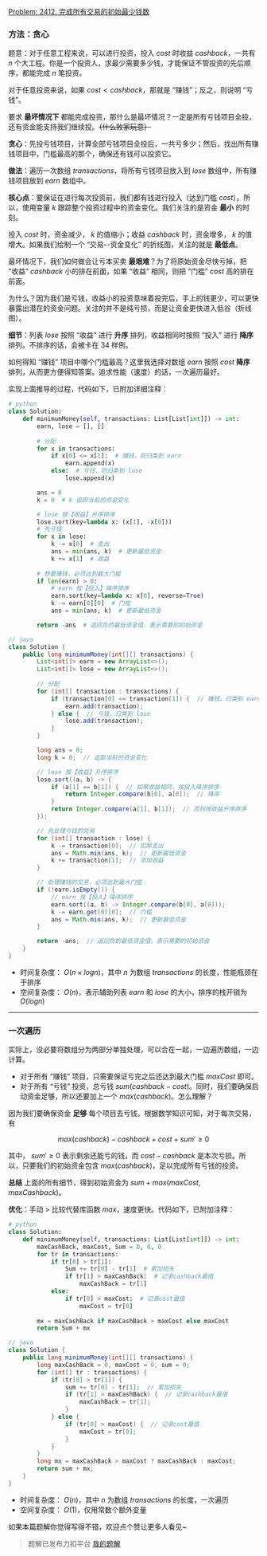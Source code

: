 [Problem: 2412. 完成所有交易的初始最少钱数](https://leetcode.cn/problems/minimum-money-required-before-transactions/description/)

### 方法：贪心

题意：对于任意工程来说，可以进行投资，投入 $cost$ 时收益 $cashback$，一共有 $n$ 个大工程。你是一个投资人，求最少需要多少钱，才能保证不管投资的先后顺序，都能完成 $n$ 笔投资。

对于任意投资来说，如果 $cost<cashback$，那就是 “赚钱”；反之，则说明 “亏钱”。

要求 **最坏情况下** 都能完成投资，那什么是最坏情况？一定是所有亏钱项目全投，还有资金能支持我们继续投。~~（什么败家玩意）~~

**贪心**：先投亏钱项目，计算全部亏钱项目全投后，一共亏多少；然后，找出所有赚钱项目中，门槛最高的那个，确保还有钱可以投资它。

**做法**：遍历一次数组 $transactions$，将所有亏钱项目放入到 $lose$ 数组中，所有赚钱项目放到 $earn$ 数组中。

**核心点**：要保证在进行每次投资前，我们都有钱进行投入（达到门槛 $cost$）。所以，使用变量 $k$ 跟踪整个投资过程中的资金变化。我们关注的是资金 **最小** 的时刻。

投入 $cost$ 时，资金减少， $k$ 的值缩小；收益 $cashback$ 时，资金增多， $k$ 的值增大。如果我们绘制一个 “交易--资金变化” 的折线图，关注的就是 **最低点**。

最坏情况下，我们如何做会让亏本买卖 **最艰难**？为了将原始资金尽快亏掉，把 “收益” $cashback$ 小的排在前面，如果 “收益” 相同，则把 “门槛” $cost$ 高的排在前面。

为什么？因为我们是亏钱，收益小的投资意味着投完后，手上的钱更少，可以更快暴露出潜在的资金问题。关注的并不是纯亏损，而是让资金更快进入低谷（折线图）。

**细节**：列表 $lose$ 按照 “收益” 进行 **升序** 排列，收益相同时按照 “投入” 进行 **降序** 排列。不排序的话，会被卡在 $34$ 样例。

如何得知 “赚钱” 项目中哪个门槛最高？这里我选择对数组 $earn$ 按照 $cost$ **降序** 排列，从而更方便得知答案。追求性能（速度）的话，一次遍历最好。

实现上面推导的过程，代码如下，已附加详细注释：

```Python
# python
class Solution:
    def minimumMoney(self, transactions: List[List[int]]) -> int:
        earn, lose = [], []
        
        # 分配
        for x in transactions:
            if x[0] <= x[1]:  # 赚钱，则归类到 earn
                earn.append(x)
            else:  # 亏钱，则归类到 lose
                lose.append(x)

        ans = 0
        k = 0  # k 追踪当前的资金变化

        # lose 按【收益】升序排序
        lose.sort(key=lambda x: (x[1], -x[0]))
        # 先亏钱
        for x in lose:
            k -= x[0]  # 支出
            ans = min(ans, k)  # 更新最低资金
            k += x[1]  # 收益
        
        # 想要赚钱，必须达到最大门槛
        if len(earn) > 0:
            # earn 按【投入】降序排序
            earn.sort(key=lambda x: x[0], reverse=True)
            k -= earn[0][0]  # 门槛
            ans = min(ans, k)  # 更新最低资金

        return -ans  # 返回负的最低资金值，表示需要的初始资金
```

```Java
// java
class Solution {
    public long minimumMoney(int[][] transactions) {
        List<int[]> earn = new ArrayList<>();
        List<int[]> lose = new ArrayList<>();
        
        // 分配
        for (int[] transaction : transactions) {
            if (transaction[0] <= transaction[1]) {  // 赚钱，归类到 earn
                earn.add(transaction);
            } else {  // 亏钱，归类到 lose
                lose.add(transaction);
            }
        }

        long ans = 0;
        long k = 0;  // 追踪当前的资金变化

        // lose 按【收益】升序排序
        lose.sort((a, b) -> {
            if (a[1] == b[1]) {  // 如果收益相同，按投入降序排序
                return Integer.compare(b[0], a[0]);  // 降序
            }
            return Integer.compare(a[1], b[1]);  // 否则按收益升序排序
        });

        // 先处理亏钱的交易
        for (int[] transaction : lose) {
            k -= transaction[0];  // 扣除支出
            ans = Math.min(ans, k);  // 更新最低资金
            k += transaction[1];  // 添加收益
        }

        // 处理赚钱的交易，必须达到最大门槛
        if (!earn.isEmpty()) {
            // earn 按【投入】降序排序
            earn.sort((a, b) -> Integer.compare(b[0], a[0]));
            k -= earn.get(0)[0];  // 门槛
            ans = Math.min(ans, k);  // 更新最低资金
        }

        return -ans;  // 返回负的最低资金值，表示需要的初始资金
    }
}
```

- 时间复杂度： $O(n\times logn)$，其中 $n$ 为数组 $transactions$ 的长度，性能瓶颈在于排序
- 空间复杂度： $O(n)$，表示辅助列表 $earn$ 和 $lose$ 的大小，排序的栈开销为 $O(logn)$

---

### 一次遍历

实际上，没必要将数组分为两部分单独处理，可以合在一起，一边遍历数组，一边计算。

- 对于所有 “赚钱” 项目，只需要保证亏完之后还达到最大门槛 $maxCost$ 即可。
- 对于所有 “亏钱” 投资，总亏钱 $sum(cashback-cost)$。同时，我们要确保启动资金足够，所以还要加上一个 $max(cashback)$。怎么理解？

因为我们要确保资金 **足够** 每个项目去亏钱。根据数学知识可知，对于每次交易，有

$$
max(cashback)−cashback+cost+sum'\geq 0
$$

其中， $sum'\geq 0$ 表示剩余还能亏的钱，而 $cost−cashback$ 是本次亏损。所以，只要我们的初始资金包含 $max(cashback)$，足以完成所有亏钱的投资。

**总结** 上面的所有细节，得到初始资金为 $sum+max(maxCost,maxCashback)$。

**优化**：手动 $>$ 比较代替库函数 $max$，速度更快。代码如下，已附加注释：

```Python
# python
class Solution:
    def minimumMoney(self, transactions: List[List[int]]) -> int:
        maxCashBack, maxCost, Sum = 0, 0, 0
        for tr in transactions:
            if tr[0] > tr[1]:
                Sum += tr[0] - tr[1]  # 累加损失
                if tr[1] > maxCashBack:  # 记录cashback最值
                    maxCashBack = tr[1]
            else:
                if tr[0] > maxCost:  # 记录cost最值
                    maxCost = tr[0]
        
        mx = maxCashBack if maxCashBack > maxCost else maxCost
        return Sum + mx
```

```Java
// java
class Solution {
    public long minimumMoney(int[][] transactions) {
        long maxCashBack = 0, maxCost = 0, sum = 0;
        for (int[] tr : transactions) {
            if (tr[0] > tr[1]) {
                sum += tr[0] - tr[1];  // 累加损失
                if (tr[1] > maxCashBack) {  // 记录cashback最值
                    maxCashBack = tr[1];
                }
            } else {
                if (tr[0] > maxCost) {  // 记录cost最值
                    maxCost = tr[0];
                }
            }
        }
        long mx = maxCashBack > maxCost ? maxCashBack : maxCost;
        return sum + mx;
    }
}
```

- 时间复杂度： $O(n)$，其中 $n$ 为数组 $transactions$ 的长度，一次遍历
- 空间复杂度： $O(1)$，仅用常数个额外变量

如果本篇题解你觉得写得不错，欢迎点个赞让更多人看见~

> 题解已发布力扣平台 [我的题解](https://leetcode.cn/problems/minimum-money-required-before-transactions/solutions/3057084/tan-xin-fen-zu-pai-xu-yi-ci-bian-li-xian-5n0b/)
